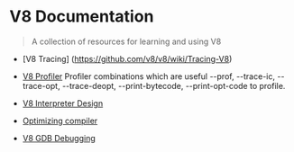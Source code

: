 # V8 Documentation

> A collection of resources for learning and using V8

- [V8 Tracing] (https://github.com/v8/v8/wiki/Tracing-V8)

- [V8 Profiler](https://github.com/v8/v8/wiki/V8-Profiler)
    Profiler combinations which are useful --prof, --trace-ic, --trace-opt, --trace-deopt, --print-bytecode, --print-opt-code to profile.

- [V8 Interpreter Design](https://docs.google.com/document/d/11T2CRex9hXxoJwbYqVQ32yIPMh0uouUZLdyrtmMoL44/edit?ts=56f27d9d#heading=h.6jz9dj3bnr8t)

- [Optimizing compiler](https://github.com/v8/v8/wiki/TurboFan)

- [V8 GDB Debugging](https://github.com/v8/v8/wiki/GDB-JIT-Interface)